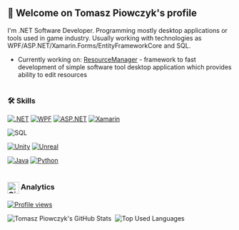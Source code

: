 ## 👋 Welcome on Tomasz Piowczyk's profile 

I'm .NET Software Developer. Programming mostly desktop applications or tools used in game industry. Usually working with technologies as WPF/ASP.NET/Xamarin.Forms/EntityFrameworkCore and SQL.

- Currently working on: [ResourceManager](https://github.com/Prastiwar/ResourceManager) - framework to fast development of simple software tool desktop application which provides ability to edit resources

#

### 🛠️ Skills

[![.NET](https://img.shields.io/badge/.NET-512BD4?style=for-the-badge&logoColor=white)](https://docs.microsoft.com/en-us/dotnet/)
[![WPF](https://img.shields.io/badge/WPF-512BD4?style=for-the-badge&logoColor=white)](https://docs.microsoft.com/en-us/visualstudio/designers/getting-started-with-wpf)
[![ASP.NET](https://img.shields.io/badge/ASP.NET-512BD4?style=for-the-badge&logoColor=white)](https://dotnet.microsoft.com/apps/aspnet)
[![Xamarin](https://img.shields.io/badge/Xamarin-512BD4?style=for-the-badge&logoColor=white)](https://docs.microsoft.com/en-us/xamarin/get-started/what-is-xamarin)

![SQL](https://img.shields.io/badge/SQL-00758F?style=for-the-badge&logoColor=white)

[![Unity](https://img.shields.io/badge/unity-111?style=for-the-badge&logoColor=white)](https://unity.com/)
[![Unreal](https://img.shields.io/badge/unreal-white?style=for-the-badge&logoColor=black)](https://www.unrealengine.com/en-US/)

[![Java](https://img.shields.io/badge/java-339999?style=for-the-badge&logoColor=red)](https://www.java.com/)
[![Python](https://img.shields.io/badge/python-4B8BBE?style=for-the-badge&logoColor=white)](https://www.python.org/)

#

### [<img width="26px" src="https://res.cloudinary.com/anuraghazra/image/upload/v1594908242/logo_ccswme.svg" align="center" alt="GitHub Readme Stats" />](https://github.com/anuraghazra/github-readme-stats) Analytics

[![Profile views](https://visitor-badge.laobi.icu/badge?page_id=prastiwar.prastiwar&title=Profile+views)](https://github.com/Prastiwar/)

<img src="https://github-readme-stats.vercel.app/api?username=prastiwar&show_icons=true&hide_border=true&count_private=true&theme=nord" alt="Tomasz Piowczyk's GitHub Stats">&nbsp;
![Top Used Languages](https://github-readme-stats.vercel.app/api/top-langs/?username=prastiwar&hide_border=true&hide=hlsl,shaderlab&layout=compact&theme=nord)
